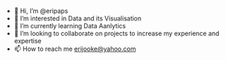 - 👋 Hi, I’m @eripaps
- 👀 I’m interested in Data and its Visualisation 
- 🌱 I’m currently learning Data Aanlytics 
- 💞️ I’m looking to collaborate on projects to increase my experience and expertise 
- 📫 How to reach me erijooke@yahoo.com

<!---
eripaps/eripaps is a ✨ special ✨ repository because its `README.md` (this file) appears on your GitHub profile.
You can click the Preview link to take a look at your changes.
--->
